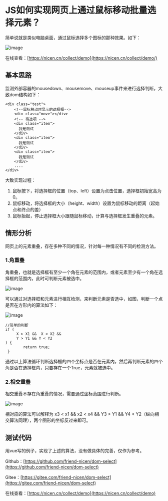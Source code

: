 # JS如何实现网页上通过鼠标移动批量选择元素？

简单说就是类似电脑桌面，通过鼠标选择多个图标的那种效果。如下：

![image](https://user-images.githubusercontent.com/84662035/201391810-085a45b2-a958-447d-ad98-36106e790972.png)

在线查看：[https://nicen.cn/collect/demo](https://nicen.cn/collect/demo/)
 
## 基本思路

监测外部容器的mousedown、mousemove、mouseup事件来进行选择判断，大致dom结构如下：

```
<div class="test">
    <!--鼠标移动时显示的选择框-->
    <div class="move"></div>
    <!-- 待选项 -->
    <div class="item">
      我是测试
    </div>
    <div class="item">
      我是测试
    </div>
    <div class="item">
      我是测试
    </div>
    ....
</div>
```

大致实现过程：

1. 鼠标按下，将选择框的位置（top、left）设置为点击位置，选择框初始宽高为0。
2. 鼠标移动，将选择框的大小（height、width）设置为鼠标移动的距离（起始点和终点的差）
3. 鼠标抬起，停止选择框大小跟随鼠标移动，计算与选择框发生重叠的元素。

## 情形分析

网页上的元素重叠，存在多种不同的情况，针对每一种情况有不同的检测方法。

### 1.角重叠

角重叠，也就是选择框有至少一个角在元素的范围内，或者元素至少有一个角在选择框的范围内，此时可判断元素被选中。

![image](https://user-images.githubusercontent.com/84662035/201391854-0b227670-d51d-4c12-a7df-ac6f17fdcc8f.png)

可以通过对选择框和元素进行相互检测，来判断元素是否选中，如图，判断一个点是否在方形内的算法如下：

![image](https://user-images.githubusercontent.com/84662035/201391925-89c6fbfc-c54a-4f87-96e8-b20ea63a1da2.png)

```
//简单的判断
if ( 
     X > X1 &&  X < X2 &&
     Y > Y1 && Y < Y2
) {
        return true;
 }
```

通过以上算法循环判断选择框的四个坐标点是否在元素内，然后再判断元素的四个角是否在选择框内，只要存在一个True，元素就被选中。

### 2.相交重叠

相交重叠不存在角重叠的情况，需要通过坐标范围进行判断。

![image](https://user-images.githubusercontent.com/84662035/201391467-d19ea4b8-1256-44a7-8a2c-367efea00ad1.png)

相对应的算法可以解释为 x3 < x1  && x2 < x4 && Y3 > Y1 && Y4 < Y2（纵向相交算法同理），两个图形的坐标反过来即可。

## 测试代码

用vue写的例子，实现了上述的算法，没有做具体的完善，仅作为参考。

Github：[https://github.com/friend-nicen/dom-select](https://github.com/friend-nicen/dom-select)

Gitee：[https://gitee.com/friend-nicen/dom-select](https://gitee.com/friend-nicen/dom-select)

在线查看：[https://nicen.cn/collect/demo](https://nicen.cn/collect/demo)
